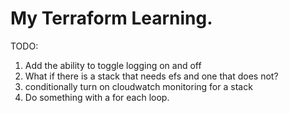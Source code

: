 # My Terraform Learning.

TODO:
1. Add the ability to toggle logging on and off
2. What if there is a stack that needs efs and one that does not?
3. conditionally turn on cloudwatch monitoring for a stack
4. Do something with a for each loop.
